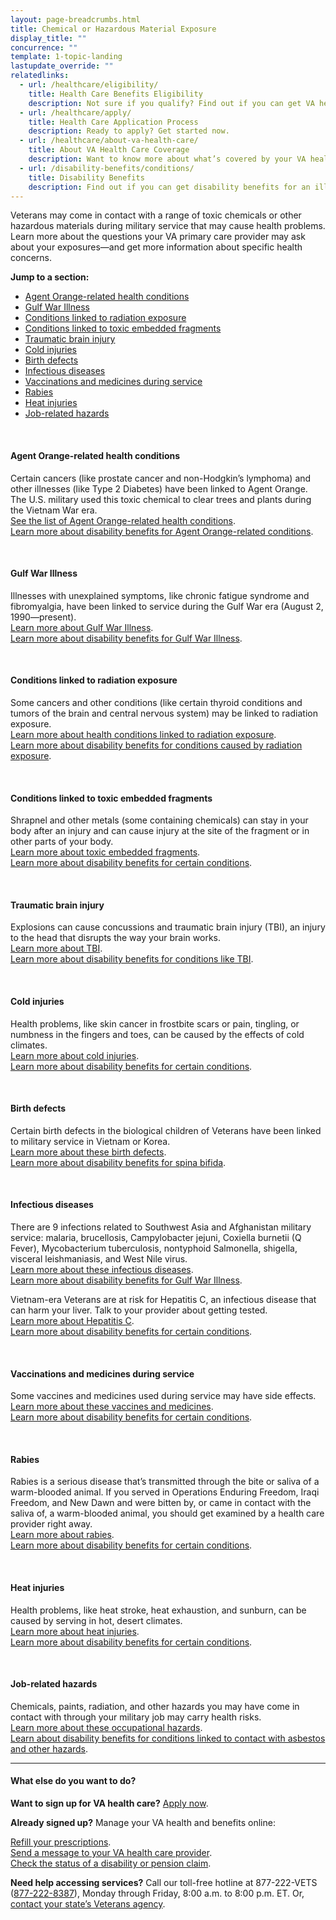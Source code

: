 ```yaml
---
layout: page-breadcrumbs.html
title: Chemical or Hazardous Material Exposure
display_title: ""
concurrence: ""
template: 1-topic-landing
lastupdate_override: ""
relatedlinks:
  - url: /healthcare/eligibility/
    title: Health Care Benefits Eligibility
    description: Not sure if you qualify? Find out if you can get VA health care benefits.
  - url: /healthcare/apply/
    title: Health Care Application Process
    description: Ready to apply? Get started now.
  - url: /healthcare/about-va-health-care/
    title: About VA Health Care Coverage
    description: Want to know more about what’s covered by your VA health care benefits? Learn more about your benefits.
  - url: /disability-benefits/conditions/
    title: Disability Benefits
    description: Find out if you can get disability benefits for an illness or injury caused or made worse by your active-duty service. 
---
```


<div class="va-introtext">

Veterans may come in contact with a range of toxic chemicals or other hazardous materials during military service that may cause health problems. Learn more about the questions your VA primary care provider may ask about your exposures—and get more information about specific health concerns.

</div>

**Jump to a section:**

- [Agent Orange-related health conditions](#agent-orange)
- [Gulf War Illness](#gulf-war-illness)
- [Conditions linked to radiation exposure](#radiation-exposure)
- [Conditions linked to toxic embedded fragments](#toxic-embedded-fragments)
- [Traumatic brain injury](#traumatic-brain-injury)
- [Cold injuries](#cold-injuries)
- [Birth defects](#birth-defects)
- [Infectious diseases](#infectious-diseases)
- [Vaccinations and medicines during service](#vaccinations-and-medicines)
- [Rabies](#rabies)
- [Heat injuries](#heat-injuries)
- [Job-related hazards](#job-related-hazards)

<br>

<span id="agent-orange">

#### Agent Orange-related health conditions

Certain cancers (like prostate cancer and non-Hodgkin’s lymphoma) and other illnesses (like Type 2 Diabetes) have been linked to Agent Orange. The U.S. military used this toxic chemical to clear trees and plants during the Vietnam War era.
<br />
[See the list of Agent Orange-related health conditions](/disability-benefits/conditions/exposure-to-hazardous-materials/agent-orange/diseases/).
<br />
[Learn more about disability benefits for Agent Orange-related conditions](/disability-benefits/conditions/exposure-to-hazardous-materials/agent-orange/).

<br>

<span id="gulf-war-illness">

#### Gulf War Illness 

Illnesses with unexplained symptoms, like chronic fatigue syndrome and fibromyalgia, have been linked to service during the Gulf War era (August 2, 1990—present). 
<br />
[Learn more about Gulf War Illness](https://www.publichealth.va.gov/exposures/gulfwar/index.asp). 
<br />
[Learn more about disability benefits for Gulf War Illness](/disability-benefits/conditions/exposure-to-hazardous-materials/gulf-war-illness/).

<br>

<span id="radiation-exposure">

#### Conditions linked to radiation exposure 

Some cancers and other conditions (like certain thyroid conditions and tumors of the brain and central nervous system) may be linked to radiation exposure. 
<br />
[Learn more about health conditions linked to radiation exposure](https://www.publichealth.va.gov/exposures/radiation/diseases.asp). 
<br />
[Learn more about disability benefits for conditions caused by radiation exposure](/disability-benefits/conditions/exposure-to-hazardous-materials/radiation-exposure/). 

<br>

<span id="toxic-embedded-fragments">

#### Conditions linked to toxic embedded fragments 

Shrapnel and other metals (some containing chemicals) can stay in your body after an injury and can cause injury at the site of the fragment or in other parts of your body.
<br />
[Learn more about toxic embedded fragments](https://www.publichealth.va.gov/exposures/toxic_fragments/index.asp).
<br />
[Learn more about disability benefits for certain conditions](/disability-benefits/). 

<br>

<span id="traumatic-brain-injury">

#### Traumatic brain injury

Explosions can cause concussions and traumatic brain injury (TBI), an injury to the head that disrupts the way your brain works.
<br />
[Learn more about TBI](https://www.publichealth.va.gov/exposures/traumatic-brain-injury.asp).
<br />
[Learn more about disability benefits for conditions like TBI](/disability-benefits/). 

<br>

<span id="cold-injuries">

#### Cold injuries 

Health problems, like skin cancer in frostbite scars or pain, tingling, or numbness in the fingers and toes, can be caused by the effects of cold climates.
<br />
[Learn more about cold injuries](https://www.publichealth.va.gov/exposures/cold-injuries/index.asp).
<br />
[Learn more about disability benefits for certain conditions](/disability-benefits/). 

<br>

<span id="birth-defects">

#### Birth defects

Certain birth defects in the biological children of Veterans have been linked to military service in Vietnam or Korea.
<br />
[Learn more about these birth defects](https://www.publichealth.va.gov/exposures/agentorange/birth-defects/index.asp).
<br />
[Learn more about disability benefits for spina bifida](/disability-benefits/conditions/exposure-to-hazardous-materials/birth-defects/). 

<br>

<span id="infectious-diseases">

#### Infectious diseases 

There are 9 infections related to Southwest Asia and Afghanistan military service: malaria, brucellosis, Campylobacter jejuni, Coxiella burnetii (Q Fever), Mycobacterium tuberculosis, nontyphoid Salmonella, shigella, visceral leishmaniasis, and West Nile virus.
<br />
[Learn more about these infectious diseases](https://www.publichealth.va.gov/exposures/infectious-diseases/index.asp).
<br />
[Learn more about disability benefits for Gulf War Illness](/disability-benefits/conditions/exposure-to-hazardous-materials/gulf-war-illness/).

Vietnam-era Veterans are at risk for Hepatitis C, an infectious disease that can harm your liver. Talk to your provider about getting tested.
<br />
[Learn more about Hepatitis C](https://www.hepatitis.va.gov/patient/hcv/index.asp). 
<br />
[Learn more about disability benefits for certain conditions](/disability-benefits/). 

<br>

<span id="vaccinations-and-medicines">

#### Vaccinations and medicines during service 

Some vaccines and medicines used during service may have side effects.
<br />
[Learn more about these vaccines and medicines](https://www.publichealth.va.gov/exposures/vaccinations-medications.asp). 
<br />
[Learn more about disability benefits for certain conditions](/disability-benefits/). 

<br>

<span id="rabies">

#### Rabies 

Rabies is a serious disease that’s transmitted through the bite or saliva of a warm-blooded animal. If you served in Operations Enduring Freedom, Iraqi Freedom, and New Dawn and were bitten by, or came in contact with the saliva of, a warm-blooded animal, you should get examined by a health care provider right away.
<br />
[Learn more about rabies](https://www.publichealth.va.gov/exposures/rabies/index.asp). 
<br />
[Learn more about disability benefits for certain conditions](/disability-benefits/). 

<br>

<span id="heat-injuries">

#### Heat injuries 

Health problems, like heat stroke, heat exhaustion, and sunburn, can be caused by serving in hot, desert climates.
<br />
[Learn more about heat injuries](https://www.publichealth.va.gov/exposures/heat-injuries/index.asp).
<br />
[Learn more about disability benefits for certain conditions](/disability-benefits/). 

<br>

<span id="job-related-hazards">

#### Job-related hazards

Chemicals, paints, radiation, and other hazards you may have come in contact with through your military job may carry health risks.
<br />
[Learn more about these occupational hazards](https://www.publichealth.va.gov/exposures/categories/occupational-hazards.asp).
<br />
[Learn about disability benefits for conditions linked to contact with asbestos and other hazards](/disability-benefits/conditions/exposure-to-hazardous-materials/).

------

#### What else do you want to do?

**Want to sign up for VA health care?** [Apply now](/healthcare/apply/).

**Already signed up?** Manage your VA health and benefits online: <br />

[Refill your prescriptions](/healthcare/prescriptions/). <br /> 
[Send a message to your VA health care provider](/healthcare/messaging/). <br /> 
[Check the status of a disability or pension claim](/track-claims/).

**Need help accessing services?** Call our toll-free hotline at 877-222-VETS (<a href="tel:+1phonenumber">877-222-8387</a>), Monday through Friday, 8:00 a.m. to 8:00 p.m. ET. Or, [contact your state’s Veterans agency](https://www.va.gov/statedva.htm).
